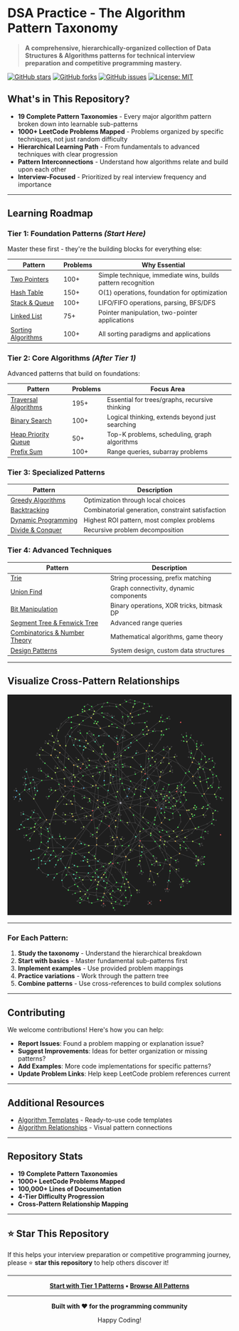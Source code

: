 # DSA Practice - The Algorithm Pattern Taxonomy

> **A comprehensive, hierarchically-organized collection of Data Structures & Algorithms patterns for technical interview preparation and competitive programming mastery.**

[![GitHub stars](https://img.shields.io/github/stars/Yassir-aykhlf/DSA-Taxonomies)](https://github.com/Yassir-aykhlf/DSA-Taxonomies/stargazers)
[![GitHub forks](https://img.shields.io/github/forks/Yassir-aykhlf/DSA-Taxonomies)](https://github.com/Yassir-aykhlf/DSA-Taxonomies/network)
[![GitHub issues](https://img.shields.io/github/issues/Yassir-aykhlf/DSA-Taxonomies)](https://github.com/Yassir-aykhlf/DSA-Taxonomies/issues)
[![License: MIT](https://img.shields.io/badge/License-MIT-yellow.svg)](https://opensource.org/licenses/MIT)

## What's in This Repository?

- **19 Complete Pattern Taxonomies** - Every major algorithm pattern broken down into learnable sub-patterns
- **1000+ LeetCode Problems Mapped** - Problems organized by specific techniques, not just random difficulty
- **Hierarchical Learning Path** - From fundamentals to advanced techniques with clear progression
- **Pattern Interconnections** - Understand how algorithms relate and build upon each other
- **Interview-Focused** - Prioritized by real interview frequency and importance

---

## **Learning Roadmap**

### **Tier 1: Foundation Patterns** *(Start Here)*
Master these first - they're the building blocks for everything else:

| Pattern | Problems | Why Essential |
|---------|----------|---------------|
| [Two Pointers](Taxonomies/Tier%201/1.%20Two%20Pointers.md) | 100+ | Simple technique, immediate wins, builds pattern recognition |
| [Hash Table](Taxonomies/Tier%201/2.%20Hash%20Table.md) | 150+ | O(1) operations, foundation for optimization |
| [Stack & Queue](Taxonomies/Tier%201/3.%20Stack%20and%20Queue.md) | 100+ | LIFO/FIFO operations, parsing, BFS/DFS |
| [Linked List](Taxonomies/Tier%201/4.%20Linked%20List.md) | 75+ | Pointer manipulation, two-pointer applications |
| [Sorting Algorithms](Taxonomies/Tier%201/5.%20Sorting%20Algorithms.md) | 100+ | All sorting paradigms and applications |

### **Tier 2: Core Algorithms** *(After Tier 1)*
Advanced patterns that build on foundations:

| Pattern | Problems | Focus Area |
|---------|----------|------------|
| [Traversal Algorithms](Taxonomies/Tier%202/6.%20Traversal%20Algorithms%20Pattern.md) | 195+ | Essential for trees/graphs, recursive thinking |
| [Binary Search](Taxonomies/Tier%202/7.%20Binary%20Search.md) | 100+ | Logical thinking, extends beyond just searching |
| [Heap Priority Queue](Taxonomies/Tier%202/8.%20Heap%20Priority%20Queue.md) | 50+ | Top-K problems, scheduling, graph algorithms |
| [Prefix Sum](Taxonomies/Tier%202/9.%20Prefix%20Sum.md) | 100+ | Range queries, subarray problems |

### **Tier 3: Specialized Patterns**
| Pattern | Description |
|---------|-------------|
| [Greedy Algorithms](Taxonomies/Tier%203/10.%20Greedy%20Algorithms.md) | Optimization through local choices |
| [Backtracking](Taxonomies/Tier%203/11.%20Backtracking.md) | Combinatorial generation, constraint satisfaction |
| [Dynamic Programming](Taxonomies/Tier%203/12.%20Dynamic%20Programming.md) | Highest ROI pattern, most complex problems |
| [Divide & Conquer](Taxonomies/Tier%203/13.%20Divide%20and%20Conquer.md) | Recursive problem decomposition |

### **Tier 4: Advanced Techniques**
| Pattern | Description |
|---------|-------------|
| [Trie](Taxonomies/Tier%204/14.%20Trie.md) | String processing, prefix matching |
| [Union Find](Taxonomies/Tier%204/15.%20Union%20Find.md) | Graph connectivity, dynamic components |
| [Bit Manipulation](Taxonomies/Tier%204/16.%20Bit%20Manipulation.md) | Binary operations, XOR tricks, bitmask DP |
| [Segment Tree & Fenwick Tree](Taxonomies/Tier%204/17.%20Segment%20Tree%20and%20Fenwick%20Tree.md) | Advanced range queries |
| [Combinatorics & Number Theory](Taxonomies/Tier%204/18.%20Combinatorics%20and%20Number%20Theory.md) | Mathematical algorithms, game theory |
| [Design Patterns](Taxonomies/Tier%204/19.%20Design%20Pattern.md) | System design, custom data structures |

---

## **Visualize Cross-Pattern Relationships**
![Screenshot of the obsidian graph.](Graph.png)

---

### **For Each Pattern:**
1. **Study the taxonomy** - Understand the hierarchical breakdown
2. **Start with basics** - Master fundamental sub-patterns first  
3. **Implement examples** - Use provided problem mappings
4. **Practice variations** - Work through the pattern tree
5. **Combine patterns** - Use cross-references to build complex solutions

---

## **Contributing**

We welcome contributions! Here's how you can help:

- **Report Issues**: Found a problem mapping or explanation issue?
- **Suggest Improvements**: Ideas for better organization or missing patterns?
- **Add Examples**: More code implementations for specific patterns?
- **Update Problem Links**: Help keep LeetCode problem references current

---

## **Additional Resources**

- [Algorithm Templates](Taxonomies/Algorithm_Templates.md) - Ready-to-use code templates
- [Algorithm Relationships](Taxonomies/Algorithm_Relationships.md) - Visual pattern connections

---

## **Repository Stats**

- **19 Complete Pattern Taxonomies** 
- **1000+ LeetCode Problems Mapped**
- **100,000+ Lines of Documentation**
- **4-Tier Difficulty Progression**
- **Cross-Pattern Relationship Mapping**

---

## ⭐ **Star This Repository**

If this helps your interview preparation or competitive programming journey, please ⭐ **star this repository** to help others discover it!

---

<div align="center">

**[Start with Tier 1 Patterns](Taxonomies/Tier%201/) • [Browse All Patterns](Taxonomies/)**

---

**Built with ❤️ for the programming community**

Happy Coding!

</div>
